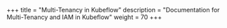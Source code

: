 +++
title = "Multi-Tenancy in Kubeflow"
description = "Documentation for Multi-Tenancy and IAM in Kubeflow"
weight = 70
+++
